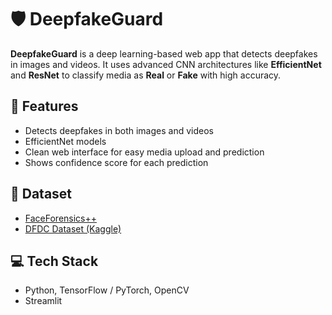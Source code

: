 # 🛡️ DeepfakeGuard

**DeepfakeGuard** is a deep learning-based web app that detects deepfakes in images and videos. It uses advanced CNN architectures like **EfficientNet** and **ResNet** to classify media as **Real** or **Fake** with high accuracy.

## 🚀 Features
- Detects deepfakes in both images and videos
- EfficientNet models
- Clean web interface for easy media upload and prediction
- Shows confidence score for each prediction

## 🧠 Dataset
- [FaceForensics++](https://github.com/ondyari/FaceForensics)
- [DFDC Dataset (Kaggle)](https://www.kaggle.com/c/deepfake-detection-challenge)

## 💻 Tech Stack
- Python, TensorFlow / PyTorch, OpenCV
- Streamlit
